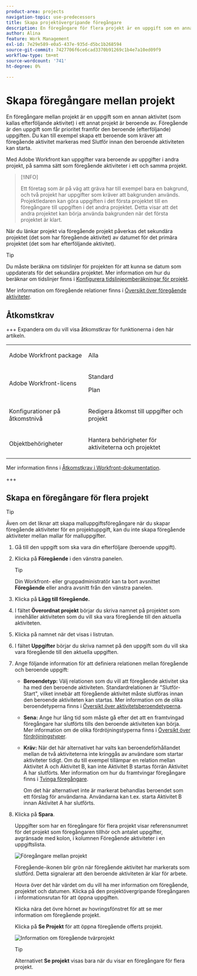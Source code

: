 ```yaml
---
product-area: projects
navigation-topic: use-predecessors
title: Skapa projektövergripande föregångare
description: En föregångare för flera projekt är en uppgift som en annan aktivitet (som kallas efterföljande aktivitet) i ett annat projekt är beroende av. Föregående är den uppgift som får prioritet framför den beroende (efterföljande) uppgiften. Du kan till exempel skapa ett beroende som kräver att föregående aktivitet markeras med Slutför innan den beroende aktiviteten kan starta.
author: Alina
feature: Work Management
exl-id: 7e29e589-e0a5-437e-935d-d5bc1b268594
source-git-commit: 7427706f6ce6cad3370b91269c1b4e7a10ed09f9
workflow-type: tm+mt
source-wordcount: '741'
ht-degree: 0%

---
```


# Skapa föregångare mellan projekt

<!--Audited: 12/2024-->

En föregångare mellan projekt är en uppgift som en annan aktivitet (som kallas efterföljande aktivitet) i ett annat projekt är beroende av. Föregående är den uppgift som får prioritet framför den beroende (efterföljande) uppgiften. Du kan till exempel skapa ett beroende som kräver att föregående aktivitet markeras med Slutför innan den beroende aktiviteten kan starta.

Med Adobe Workfront kan uppgifter vara beroende av uppgifter i andra projekt, på samma sätt som föregående aktiviteter i ett och samma projekt.

>[!INFO]
>
>Ett företag som är på väg att gräva har till exempel bara en bakgrund, och två projekt har uppgifter som kräver att bakgrunden används. Projektledaren kan göra uppgiften i det första projektet till en föregångare till uppgiften i det andra projektet. Detta visar att det andra projektet kan börja använda bakgrunden när det första projektet är klart.

När du länkar projekt via föregående projekt påverkas det sekundära projektet (det som har föregående aktivitet) av datumet för det primära projektet (det som har efterföljande aktivitet).

>[!TIP]
>
>Du måste beräkna om tidslinjer för projekten för att kunna se datum som uppdaterats för det sekundära projektet. Mer information om hur du beräknar om tidslinjer finns i [Konfigurera tidslinjeomberäkningar för projekt](../../../administration-and-setup/set-up-workfront/configure-system-defaults/configure-timeline-recalculations-projects.md).

Mer information om föregående relationer finns i [Översikt över föregående aktiviteter](../../../manage-work/tasks/use-prdcssrs/predecessors-overview.md).

## Åtkomstkrav

+++ Expandera om du vill visa åtkomstkrav för funktionerna i den här artikeln.

<table style="table-layout:auto"> 
 <col> 
 <col> 
 <tbody> 
  <tr> 
   <td role="rowheader">Adobe Workfront package</td> 
   <td> <p>Alla</p> </td> 
  </tr> 
  <tr> 
   <td role="rowheader">Adobe Workfront-licens</td> 
   <td><p>Standard</p> 
   <p>Plan</p> </td> 
  </tr> 
  <tr> 
   <td role="rowheader">Konfigurationer på åtkomstnivå</td> 
   <td> <p>Redigera åtkomst till uppgifter och projekt</p> </td> 
  </tr> 
  <tr> 
   <td role="rowheader">Objektbehörigheter</td> 
   <td> <p>Hantera behörigheter för aktiviteterna och projektet</p></td> 
  </tr> 
 </tbody> 
</table>

Mer information finns i [Åtkomstkrav i Workfront-dokumentation](/help/quicksilver/administration-and-setup/add-users/access-levels-and-object-permissions/access-level-requirements-in-documentation.md).

+++

<!--Old:

<table style="table-layout:auto"> 
 <col> 
 <col> 
 <tbody> 
  <tr> 
   <td role="rowheader">Adobe Workfront plan</td> 
   <td> <p>Any</p> </td> 
  </tr> 
  <tr> 
   <td role="rowheader">Adobe Workfront license*</td> 
   <td> <p>Standard </p> 
  
   <p>Plan </p>
   </td> 
  </tr> 
  <tr> 
   <td role="rowheader">Access level</td> 
   <td> <p>Edit access to Tasks and Projects</p> </td> 
  </tr> 
  <tr> 
   <td role="rowheader">Object permissions</td> 
   <td> <p>Manage permissions to the tasks and the projects</p> </td> 
  </tr> 
 </tbody> 
</table>-->

## Skapa en föregångare för flera projekt

>[!TIP]
>
>Även om det liknar att skapa malluppgiftsföregångare när du skapar föregående aktiviteter för en projektuppgift, kan du inte skapa föregående aktiviteter mellan mallar för malluppgifter.


1. Gå till den uppgift som ska vara din efterföljare (beroende uppgift).
1. Klicka på **Föregående** i den vänstra panelen.

   >[!TIP]
   >
   >   Din Workfront- eller gruppadministratör kan ta bort avsnittet **Föregående** eller andra avsnitt från den vänstra panelen.

1. Klicka på **Lägg till föregående.**
1. I fältet **Överordnat projekt** börjar du skriva namnet på projektet som innehåller aktiviteten som du vill ska vara föregående till den aktuella aktiviteten.
1. Klicka på namnet när det visas i listrutan.
1. I fältet **Uppgifter** börjar du skriva namnet på den uppgift som du vill ska vara föregående till den aktuella uppgiften.
1. Ange följande information för att definiera relationen mellan föregående och beroende uppgift:


   * **Beroendetyp:** Välj relationen som du vill att föregående aktivitet ska ha med den beroende aktiviteten. Standardrelationen är &quot;Slutför-Start&quot;, vilket innebär att föregående aktivitet måste slutföras innan den beroende aktiviteten kan startas. Mer information om de olika beroendetyperna finns i [Översikt över aktivitetsberoendetyperna](../../../manage-work/tasks/use-prdcssrs/task-dependency-types.md).

   * **Sena:** Ange hur lång tid som måste gå efter det att en framtvingad föregångare har slutförts tills den beroende aktiviteten kan börja. Mer information om de olika fördröjningstyperna finns i [Översikt över fördröjningstyper](../../../manage-work/tasks/use-prdcssrs/lag-types.md).

   * **Kräv:** När det här alternativet har valts kan beroendeförhållandet mellan de två aktiviteterna inte kringgås av användare som startar aktiviteter tidigt. Om du till exempel tillämpar en relation mellan Aktivitet A och Aktivitet B, kan inte Aktivitet B startas förrän Aktivitet A har slutförts. Mer information om hur du framtvingar föregångare finns i [Tvinga föregångare](../../../manage-work/tasks/use-prdcssrs/enforced-predecessors.md).

     Om det här alternativet inte är markerat behandlas beroendet som ett förslag för användarna. Användarna kan t.ex. starta Aktivitet B innan Aktivitet A har slutförts.

1. Klicka på **Spara**.

   Uppgifter som har en föregångare för flera projekt visar referensnumret för det projekt som föregångaren tillhör och antalet uppgifter, avgränsade med kolon, i kolumnen Föregående aktiviteter i en uppgiftslista.

   ![Föregångare mellan projekt](assets/cross-project-predecessor-in-list-view.png)

   Föregående-ikonen blir grön när föregående aktivitet har markerats som slutförd. Detta signalerar att den beroende aktiviteten är klar för arbete.

   Hovra över det här värdet om du vill ha mer information om föregående, projektet och datumen. Klicka på den projektövergripande föregångaren i informationsrutan för att öppna uppgiften.

   Klicka nära det övre hörnet av hovringsfönstret för att se mer information om föregående projekt.

   Klicka på **Se Projekt** för att öppna föregående offerts projekt.

   ![Information om föregående tvärprojekt](assets/cross-project-predecessor-details.png)

   >[!TIP]
   >
   >   Alternativet **Se projekt** visas bara när du visar en föregångare för flera projekt.

